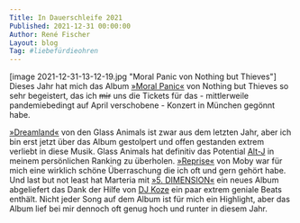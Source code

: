 ```yaml
---
Title: In Dauerschleife 2021
Published: 2021-12-31 00:00:00
Author: René Fischer
Layout: blog
Tag: #liebefürdieohren
---
```

[image 2021-12-31-13-12-19.jpg "Moral Panic von Nothing but Thieves"]
Dieses Jahr hat mich das Album [»Moral Panic«](https://open.spotify.com/album/3hDxbjNyiWDhOFBXSThxVF) von Nothing but Thieves so sehr begeistert, das ich ~~mir~~ uns die Tickets für das - mittlerweile pandemiebedingt auf April verschobene - Konzert in München gegönnt habe.

[»Dreamland«](https://open.spotify.com/album/5bfpRtBW7RNRdsm3tRyl3R) von den Glass Animals ist zwar aus dem letzten Jahr, aber ich bin erst jetzt über das Album gestolpert und offen gestanden extrem verliebt in diese Musik. Glass Animals hat definitiv das Potential [Alt-J](https://www.laut.de/Alt-J) in meinem persönlichen Ranking zu überholen. [»Reprise«](https://open.spotify.com/album/1bqeVjo54gj4BjjOH8dC97) von Moby war für mich eine wirklich schöne Überraschung die ich oft und gern gehört habe. Und last but not least hat Marteria mit [»5. DIMENSION«](https://open.spotify.com/album/19Y5unyuRZrnaKxRLzbQBs) ein neues Album abgeliefert das Dank der Hilfe von [DJ Koze](https://www.laut.de/DJ-Koze) ein paar extrem geniale Beats enthält. Nicht jeder Song auf dem Album ist für mich ein Highlight, aber das Album lief bei mir dennoch oft genug hoch und runter in diesem Jahr.
